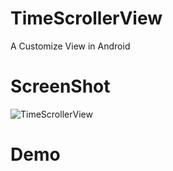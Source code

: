 # TimeScrollerView
A Customize View in Android


# ScreenShot
![TimeScrollerView](https://github.com/MatrixLau/TimeScrollerView/assets/41422920/a821e89b-2109-4e7d-b829-772f6e01993f)

# Demo

